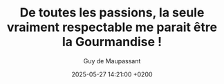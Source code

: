 ---
layout: post
title: "De toutes les passions, la seule vraiment respectable me parait être la Gourmandise !"
link: "https://www.dicocitations.com/citations/citation-85096.php"
author: "Guy de Maupassant"
published_date: "Date N/A"
description: ""
language: "fr"
categories: 
   - Citations
tags: "gastronomie"
og-tags: "gastronomie"
date: "2025-05-27 14:21:00 +0200"
permalink: /:categories/:year/:month/:day/:title/
---